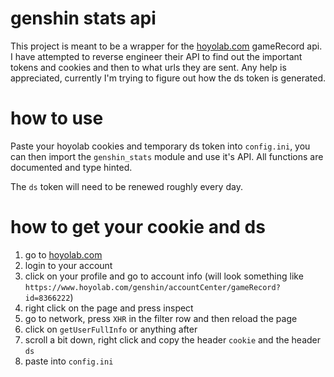 # genshin stats api
This project is meant to be a wrapper for the [hoyolab.com](https://www.hoyolab.com/genshin/) gameRecord api.
I have attempted to reverse engineer their API to find out the important tokens and cookies and then to what urls they are sent.
Any help is appreciated, currently I'm trying to figure out how the ds token is generated.

# how to use
Paste your hoyolab cookies and temporary ds token into `config.ini`, you can then import the `genshin_stats` module and use it's API.
All functions are documented and type hinted.

The `ds` token will need to be renewed roughly every day.

# how to get your cookie and ds
1. go to [hoyolab.com](https://www.hoyolab.com/genshin/)
2. login to your account
3. click on your profile and go to account info (will look something like `https://www.hoyolab.com/genshin/accountCenter/gameRecord?id=8366222`)
4. right click on the page and press inspect
5. go to network, press `XHR` in the filter row and then reload the page
6. click on `getUserFullInfo` or anything after
7. scroll a bit down, right click and copy the header `cookie` and the header `ds`
8. paste into `config.ini`
